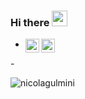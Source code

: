 ### Hi there <img src="https://media.giphy.com/media/hvRJCLFzcasrR4ia7z/giphy.gif" width="25px">

- <a href="https://www.instagram.com/nicolagulmini/"><img align="left" alt="Nicola's Instagram" width="22px" src="https://raw.githubusercontent.com/hussainweb/hussainweb/main/icons/instagram.png" /></a><a href="https://www.linkedin.com/in/nicola-gulmini-576924135/">
  <img align="left" alt="Nicola's Linkedin" width="22px" src="https://raw.githubusercontent.com/peterthehan/peterthehan/master/assets/linkedin.svg" />
</a>
- <p align="left"> <img src="https://github-readme-stats.vercel.app/api?username=nicolagulmini&show_icons=true&theme=gotham" alt="nicolagulmini" />
